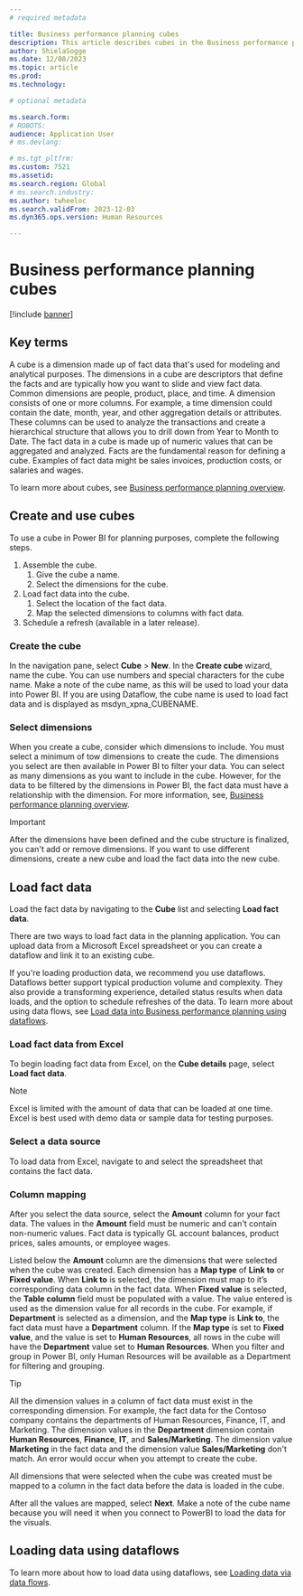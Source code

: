 ```yaml
---
# required metadata

title: Business performance planning cubes
description: This article describes cubes in the Business performance planning application.
author: ShielaSogge
ms.date: 12/08/2023
ms.topic: article
ms.prod: 
ms.technology: 

# optional metadata

ms.search.form: 
# ROBOTS: 
audience: Application User
# ms.devlang: 

# ms.tgt_pltfrm: 
ms.custom: 7521
ms.assetid: 
ms.search.region: Global
# ms.search.industry: 
ms.author: twheeloc
ms.search.validFrom: 2023-12-03
ms.dyn365.ops.version: Human Resources

---
```

# Business performance planning cubes

[!include [banner](../includes/banner.md)]


## Key terms

A cube is a dimension made up of fact data that's used for modeling and analytical purposes. The dimensions in a cube are descriptors that define the facts and are typically how you want to slide and view fact data. Common dimensions are people, product, place, and time. A dimension consists of one or more columns. For example, a time dimension could contain the date, month, year, and other aggregation details or attributes. These columns can be used to analyze the transactions and create a hierarchical structure that allows you to drill down from Year to Month to Date.
The fact data in a cube is made up of numeric values that can be aggregated and analyzed. Facts are the fundamental reason for defining a cube. Examples of fact data might be sales invoices, production costs, or salaries and wages.


To learn more about cubes, see [Business performance planning overview](business-performance-planning-overview.md). 

## Create and use cubes

To use a cube in Power BI for planning purposes, complete the following steps.

1. Assemble the cube.
    1. Give the cube a name.
    2. Select the dimensions for the cube.
2. Load fact data into the cube.
    1. Select the location of the fact data.
    2. Map the selected dimensions to columns with fact data.
3. Schedule a refresh (available in a later release).

### Create the cube

In the navigation pane, select **Cube** > **New**. In the **Create cube** wizard, name the cube. You can use numbers and special characters for the cube name. Make a note of the cube name, as this will be used to load your data into Power BI. If you are using Dataflow, the cube name is used to load fact data and is displayed as msdyn\_xpna\_CUBENAME.

### Select dimensions

When you create a cube, consider which dimensions to include. You must select a minimum of tow dimensions to create the cude. The dimensions you select are then available in Power BI to filter your data. You can select as many dimensions as you want to include in the cube. However, for the data to be filtered by the dimensions in Power BI, the fact data must have a relationship with the dimension. For more information, see, [Business performance planning overview](business-performance-planning-overview.md).

> [!IMPORTANT]
> After the dimensions have been defined and the cube structure is finalized, you can't add or remove dimensions. If you want to use different dimensions, create a new cube and load the fact data into the new cube. 

## Load fact data

Load the fact data by navigating to the **Cube** list and selecting **Load fact data**.

There are two ways to load fact data in the planning application. You can upload data from a Microsoft Excel spreadsheet or you can create a dataflow and link it to an existing cube.

If you're loading production data, we recommend you use dataflows. Dataflows better support typical production volume and complexity. They also provide a transforming experience, detailed status results when data loads, and the option to schedule refreshes of the data. To learn more about using data flows, see [Load data into Business performance planning using dataflows](load-data-dataflows.md).

### Load fact data from Excel

To begin loading fact data from Excel, on the **Cube details** page, select **Load fact data**.

> [!NOTE]
> Excel is limited with the amount of data that can be loaded at one time. Excel is best used with demo data or sample data for testing purposes.

### Select a data source

To load data from Excel, navigate to and select the spreadsheet that contains the fact data. 

### Column mapping

After you select the data source, select the **Amount** column for your fact data. The values in the **Amount** field must be numeric and can't contain non-numeric values. Fact data is typically GL account balances, product prices, sales amounts, or employee wages.

Listed below the **Amount** column are the dimensions that were selected when the cube was created. Each dimension has a **Map type** of **Link to** or **Fixed value**. When **Link to** is selected, the dimension must map to it’s corresponding data column in the fact data. When **Fixed value** is selected, the **Table column** field must be populated with a value. The value entered is used as the dimension value for all records in the cube. For example, if **Department** is selected as a dimension, and the **Map type** is **Link to**, the fact data must have a **Department** column. If the **Map type** is set to **Fixed value**, and the value is set to **Human Resources**, all rows in the cube will have the **Department** value set to **Human Resources**. When you filter and group in Power BI, only Human Resources will be available as a Department for filtering and grouping.

> [!TIP]
> All the  dimension values in a column of fact data must exist in the corresponding dimension. For example, the fact data for the Contoso company contains the departments of Human Resources, Finance, IT, and Marketing. The dimension values in the **Department** dimension contain **Human Resources**, **Finance**, **IT**, and **Sales/Marketing**. The dimension value **Marketing** in the fact data and the dimension value **Sales/Marketing** don't match. An error would occur when you attempt to create the cube.

All dimensions that were selected when the cube was created must be mapped to a column in the fact data before the data is loaded in the cube.

After all the values are mapped, select **Next**. Make a note of the cube name because you will need it when you connect to PowerBI to load the data for the visuals.

## Loading data using dataflows

To learn more about how to load data using dataflows, see [Loading data via data flows](load-data-dataflows.md).
